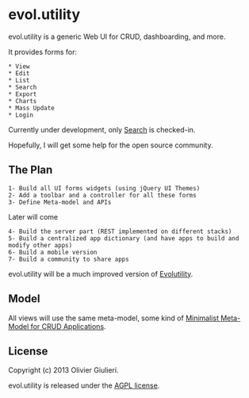 # evol.utility

evol.utility is a generic Web UI for CRUD, dashboarding, and more.  

It provides forms for:

    * View
    * Edit
    * List
    * Search
    * Export
    * Charts
    * Mass Update
    * Login

Currently under development, only [Search](https://github.com/evoluteur/advancedSearch) is checked-in.

Hopefully, I will get some help for the open source community. 

## The Plan 

    1- Build all UI forms widgets (using jQuery UI Themes)
    2- Add a toolbar and a controller for all these forms
    3- Define Meta-model and APIs

Later will come

    4- Build the server part (REST implemented on different stacks)
    5- Build a centralized app dictionary (and have apps to build and modify other apps)
    6- Build a mobile version
    7- Build a community to share apps

evol.utility will be a much improved version of [Evolutility](http://www.evolutility.org). 

## Model 
All views will use the same meta-model, some kind of [Minimalist Meta-Model for CRUD Applications](http://www.codeproject.com/Articles/28636/Minimalist-Meta-Model-for-CRUD-Applications).

## License

Copyright (c) 2013 Olivier Giulieri.

evol.utility is released under the [AGPL license](http://github.com/evoluteur/evol.utility/raw/master/LICENSE.md).

